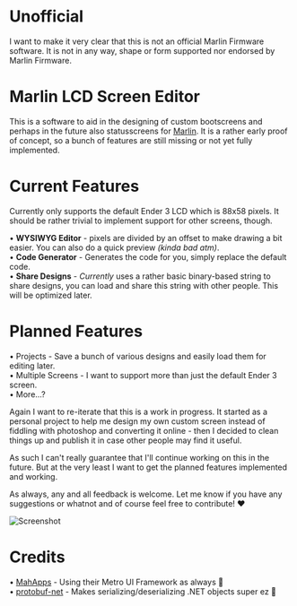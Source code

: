 # Unofficial
I want to make it very clear that this is not an official Marlin Firmware software. It is not in any way, shape or form supported nor endorsed by Marlin Firmware.

# Marlin LCD Screen Editor
This is a software to aid in the designing of custom bootscreens and perhaps in the future also statusscreens for [Marlin](https://github.com/MarlinFirmware/Marlin). It is a rather early proof of concept, so a bunch of features are still missing or not yet fully implemented.

# Current Features
Currently only supports the default Ender 3 LCD which is 88x58 pixels. It should be rather trivial to implement support for other screens, though.

• __WYSIWYG Editor__ - pixels are divided by an offset to make drawing a bit easier. You can also do a quick preview _(kinda bad atm)_.  
• __Code Generator__ - Generates the code for you, simply replace the default code.  
• __Share Designs__ - _Currently_ uses a rather basic binary-based string to share designs, you can load and share this string with other people. This will be optimized later.  

# Planned Features
• Projects - Save a bunch of various designs and easily load them for editing later.  
• Multiple Screens - I want to support more than just the default Ender 3 screen.  
• More...?

Again I want to re-iterate that this is a work in progress. It started as a personal project to help me design my own custom screen instead of fiddling with photoshop and converting it online - then I decided to clean things up and publish it in case other people may find it useful.

As such I can't really guarantee that I'll continue working on this in the future. But at the very least I want to get the planned features implemented and working.

As always, any and all feedback is welcome. Let me know if you have any suggestions or whatnot and of course feel free to contribute! :heart:

![Screenshot](https://i.imgur.com/N09KGce.png)

# Credits
• [MahApps](https://mahapps.com) - Using their Metro UI Framework as always 💙  
• [protobuf-net](https://github.com/protobuf-net/protobuf-net) - Makes serializing/deserializing .NET objects super ez 💚
